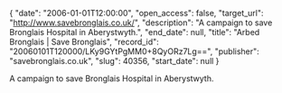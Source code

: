 {
  "date": "2006-01-01T12:00:00", 
  "open_access": false, 
  "target_url": "http://www.savebronglais.co.uk/", 
  "description": "A campaign to save Bronglais Hospital in Aberystwyth.", 
  "end_date": null, 
  "title": "Arbed Bronglais | Save Bronglais", 
  "record_id": "20060101T120000/LKy9GYtPgMM0+8QyORz7Lg==", 
  "publisher": "savebronglais.co.uk", 
  "slug": 40356, 
  "start_date": null
}

A campaign to save Bronglais Hospital in Aberystwyth.